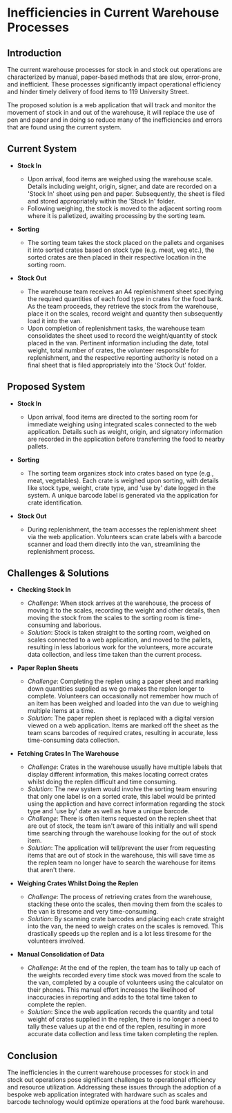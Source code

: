 # Inefficiencies in Current Warehouse Processes

## Introduction

The current warehouse processes for stock in and stock out operations are characterized by manual, paper-based methods that are slow, error-prone, and inefficient. These processes significantly impact operational efficiency and hinder timely delivery of food items to 119 University Street.

The proposed solution is a web application that will track and monitor the movement of stock in and out of the warehouse, it will replace the use of pen and paper and in doing so reduce many of the inefficiencies and errors that are found using the current system.
## Current System

- **Stock In**
   - Upon arrival, food items are weighed using the warehouse scale. Details including weight, origin, signer, and date are recorded on a 'Stock In' sheet using pen and paper. Subsequently, the sheet is filed and stored appropriately within the 'Stock In' folder.
   - Following weighing, the stock is moved to the adjacent sorting room where it is palletized, awaiting processing by the sorting team.
 
- **Sorting**
   - The sorting team takes the stock placed on the pallets and organises it into sorted crates based on stock type (e.g. meat, veg etc.), the sorted crates are then placed in their respective location in the sorting room.

- **Stock Out**
   - The warehouse team receives an A4 replenishment sheet specifying the required quantities of each food type in crates for the food bank. As the team proceeds, they retrieve the stock from the warehouse, place it on the scales, record weight and quantity then subsequently load it into the van.
   - Upon completion of replenishment tasks, the warehouse team consolidates the sheet used to record the weight/quantity of stock placed in the van. Pertinent information including the date, total weight, total number of crates, the volunteer responsible for replenishment, and the respective reporting authority is noted on a final sheet that is filed appropriately into the 'Stock Out' folder.

## Proposed System

- **Stock In**
   - Upon arrival, food items are directed to the sorting room for immediate weighing using integrated scales connected to the web application. Details such as weight, origin, and signatory information are recorded in the application before transferring the food to nearby pallets.

- **Sorting**
   - The sorting team organizes stock into crates based on type (e.g., meat, vegetables). Each crate is weighed upon sorting, with details like stock type, weight, crate type, and 'use by' date logged in the system. A unique barcode label is generated via the application for crate identification.

- **Stock Out**
   - During replenishment, the team accesses the replenishment sheet via the web application. Volunteers scan crate labels with a barcode scanner and load them directly into the van, streamlining the replenishment process.


## Challenges & Solutions

- **Checking Stock In**
  - *Challenge*: When stock arrives at the warehouse, the process of moving it to the scales, recording the weight and other details, then moving the stock from the scales to the sorting room is time-consuming and laborious.
  - *Solution*: Stock is taken straight to the sorting room, weighed on scales connected to a web application, and moved to the pallets, resulting in less laborious work for the volunteers, more accurate data collection, and less time taken than the current process.
- **Paper Replen Sheets**
  - *Challenge*: Completing the replen using a paper sheet and marking down quantities supplied as we go makes the replen longer to complete. Volunteers can occasionally not remember how much of an item has been weighed and loaded into the van due to weighing multiple items at a time.
  - *Solution*: The paper replen sheet is replaced with a digital version viewed on a web application. Items are marked off the sheet as the team scans barcodes of required crates, resulting in accurate, less time-consuming data collection.
 
- **Fetching Crates In The Warehouse**
  - *Challenge*: Crates in the warehouse usually have multiple labels that display different information, this makes locating correct crates whilst doing the replen difficult and time consuming.
  - *Solution*: The new system would involve the sorting team ensuring that only one label is on a sorted crate, this label would be printed using the appliction and have correct information regarding the stock type and 'use by' date as well as have a unique barcode.
  - *Challenge*: There is often items requested on the replen sheet that are out of stock, the team isn't aware of this initially and will spend time searching through the warehouse looking for the out of stock item.
  - *Solution*: The application will tell/prevent the user from requesting items that are out of stock in the warehouse, this will save time as the replen team no longer have to search the warehouse for items that aren't there.

- **Weighing Crates Whilst Doing the Replen**
  - *Challenge*: The process of retrieving crates from the warehouse, stacking these onto the scales, then moving them from the scales to the van is tiresome and very time-consuming.
  - *Solution*: By scanning crate barcodes and placing each crate straight into the van, the need to weigh crates on the scales is removed. This drastically speeds up the replen and is a lot less tiresome for the volunteers involved.

- **Manual Consolidation of Data**
  - *Challenge*: At the end of the replen, the team has to tally up each of the weights recorded every time stock was moved from the scale to the van, completed by a couple of volunteers using the calculator on their phones. This manual effort increases the likelihood of inaccuracies in reporting and adds to the total time taken to complete the replen.
  - *Solution*: Since the web application records the quantity and total weight of crates supplied in the replen, there is no longer a need to tally these values up at the end of the replen, resulting in more accurate data collection and less time taken completing the replen.


## Conclusion

The inefficiencies in the current warehouse processes for stock in and stock out operations pose significant challenges to operational efficiency and resource utilization. Addressing these issues through the adoption of a bespoke web application integrated with hardware such as scales and barcode technology would optimize operations at the food bank warehouse.
